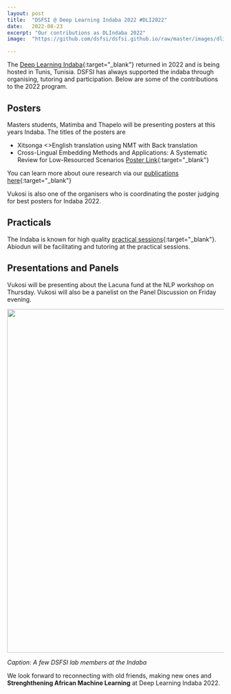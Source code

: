 ```yaml
---
layout: post
title:  "DSFSI @ Deep Learning Indaba 2022 #DLI2022"
date:   2022-08-23
excerpt: "Our contributions as DLIndaba 2022"
image:  "https://github.com/dsfsi/dsfsi.github.io/raw/master/images/dli-card-twt.jpeg"

---
```


The [Deep Learning Indaba](https://deeplearningindaba.com/){:target="_blank"} returned in 2022 and is being hosted in Tunis, Tunisia. DSFSI has always supported the indaba through organising, tutoring and participation. Below are some of the contributions to the 2022 program.

## Posters
Masters students, Matimba and Thapelo will be presenting posters at this years Indaba. The titles of the posters are
* Xitsonga <>English translation using NMT with Back translation
* Cross-Lingual Embedding Methods and Applications: A Systematic Review for Low-Resourced Scenarios [Poster Link](https://storage.googleapis.com/indaba-public/Thapelo%20Andrew_Sindane_4865_poster.pdf){:target="_blank"}

You can learn more about oure research via our [publications here](https://dsfsi.github.io/publications/){:target="_blank"}

Vukosi is also one of the organisers who is coordinating the poster judging for best posters for Indaba 2022.

## Practicals
The Indaba is known for high quality [practical sessions](https://deeplearningindaba.com/2022/indaba/practicals/){:target="_blank"}. Abiodun will be facilitating and tutoring at the practical sessions.

## Presentations and Panels
Vukosi will be presenting about the Lacuna fund at the NLP workshop on Thursday. Vukosi will also be a panelist on the Panel Discussion on Friday evening.

<img src="https://github.com/dsfsi/dsfsi.github.io/raw/master/images/dsfsi-indaba-2022.jpeg" width="800">

*Caption: A few DSFSI lab members at the Indaba*

We look forward to reconnecting with old friends, making new ones and **Strenghthening African Machine Learning** at Deep Learning Indaba 2022. 
